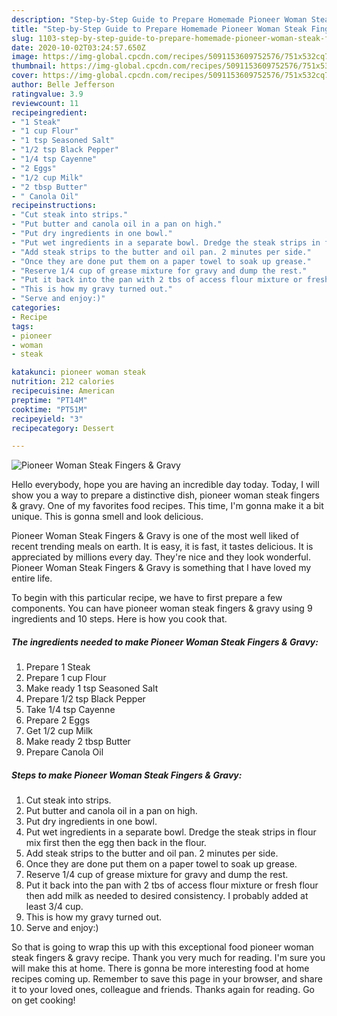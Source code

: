 ```yaml
---
description: "Step-by-Step Guide to Prepare Homemade Pioneer Woman Steak Fingers &amp;amp; Gravy"
title: "Step-by-Step Guide to Prepare Homemade Pioneer Woman Steak Fingers &amp;amp; Gravy"
slug: 1103-step-by-step-guide-to-prepare-homemade-pioneer-woman-steak-fingers-and-amp-gravy
date: 2020-10-02T03:24:57.650Z
image: https://img-global.cpcdn.com/recipes/5091153609752576/751x532cq70/pioneer-woman-steak-fingers-gravy-recipe-main-photo.jpg
thumbnail: https://img-global.cpcdn.com/recipes/5091153609752576/751x532cq70/pioneer-woman-steak-fingers-gravy-recipe-main-photo.jpg
cover: https://img-global.cpcdn.com/recipes/5091153609752576/751x532cq70/pioneer-woman-steak-fingers-gravy-recipe-main-photo.jpg
author: Belle Jefferson
ratingvalue: 3.9
reviewcount: 11
recipeingredient:
- "1 Steak"
- "1 cup Flour"
- "1 tsp Seasoned Salt"
- "1/2 tsp Black Pepper"
- "1/4 tsp Cayenne"
- "2 Eggs"
- "1/2 cup Milk"
- "2 tbsp Butter"
- " Canola Oil"
recipeinstructions:
- "Cut steak into strips."
- "Put butter and canola oil in a pan on high."
- "Put dry ingredients in one bowl."
- "Put wet ingredients in a separate bowl. Dredge the steak strips in flour mix first then the egg then back in the flour."
- "Add steak strips to the butter and oil pan. 2 minutes per side."
- "Once they are done put them on a paper towel to soak up grease."
- "Reserve 1/4 cup of grease mixture for gravy and dump the rest."
- "Put it back into the pan with 2 tbs of access flour mixture or fresh flour then add milk as needed to desired consistency. I probably added at least 3/4 cup."
- "This is how my gravy turned out."
- "Serve and enjoy:)"
categories:
- Recipe
tags:
- pioneer
- woman
- steak

katakunci: pioneer woman steak 
nutrition: 212 calories
recipecuisine: American
preptime: "PT14M"
cooktime: "PT51M"
recipeyield: "3"
recipecategory: Dessert

---
```



![Pioneer Woman Steak Fingers &amp; Gravy](https://img-global.cpcdn.com/recipes/5091153609752576/751x532cq70/pioneer-woman-steak-fingers-gravy-recipe-main-photo.jpg)

Hello everybody, hope you are having an incredible day today. Today, I will show you a way to prepare a distinctive dish, pioneer woman steak fingers &amp; gravy. One of my favorites food recipes. This time, I'm gonna make it a bit unique. This is gonna smell and look delicious.

Pioneer Woman Steak Fingers &amp; Gravy is one of the most well liked of recent trending meals on earth. It is easy, it is fast, it tastes delicious. It is appreciated by millions every day. They're nice and they look wonderful. Pioneer Woman Steak Fingers &amp; Gravy is something that I have loved my entire life.




To begin with this particular recipe, we have to first prepare a few components. You can have pioneer woman steak fingers &amp; gravy using 9 ingredients and 10 steps. Here is how you cook that.

<!--inarticleads1-->

##### The ingredients needed to make Pioneer Woman Steak Fingers &amp; Gravy:

1. Prepare 1 Steak
1. Prepare 1 cup Flour
1. Make ready 1 tsp Seasoned Salt
1. Prepare 1/2 tsp Black Pepper
1. Take 1/4 tsp Cayenne
1. Prepare 2 Eggs
1. Get 1/2 cup Milk
1. Make ready 2 tbsp Butter
1. Prepare  Canola Oil




<!--inarticleads2-->

##### Steps to make Pioneer Woman Steak Fingers &amp; Gravy:

1. Cut steak into strips.
1. Put butter and canola oil in a pan on high.
1. Put dry ingredients in one bowl.
1. Put wet ingredients in a separate bowl. Dredge the steak strips in flour mix first then the egg then back in the flour.
1. Add steak strips to the butter and oil pan. 2 minutes per side.
1. Once they are done put them on a paper towel to soak up grease.
1. Reserve 1/4 cup of grease mixture for gravy and dump the rest.
1. Put it back into the pan with 2 tbs of access flour mixture or fresh flour then add milk as needed to desired consistency. I probably added at least 3/4 cup.
1. This is how my gravy turned out.
1. Serve and enjoy:)




So that is going to wrap this up with this exceptional food pioneer woman steak fingers &amp; gravy recipe. Thank you very much for reading. I'm sure you will make this at home. There is gonna be more interesting food at home recipes coming up. Remember to save this page in your browser, and share it to your loved ones, colleague and friends. Thanks again for reading. Go on get cooking!
